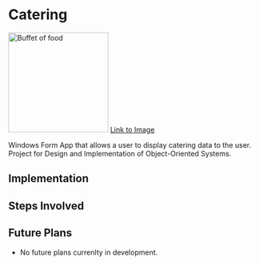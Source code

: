 # Catering
<img src="https://images.unsplash.com/photo-1515936185222-2223551e65e0?ixid=MXwxMjA3fDB8MHxwaG90by1wYWdlfHx8fGVufDB8fHw%3D&ixlib=rb-1.2.1&auto=format&fit=crop&w=1950&q=80" alt="Buffet of food" height="200px" />
<a href="https://unsplash.com/photos/TP501SPRzPY">Link to Image</a>

Windows Form App that allows a user to display catering data to the user. Project for Design and Implementation of Object-Oriented Systems.

## Implementation
## Steps Involved
## Future Plans
* No future plans currenlty in development.
